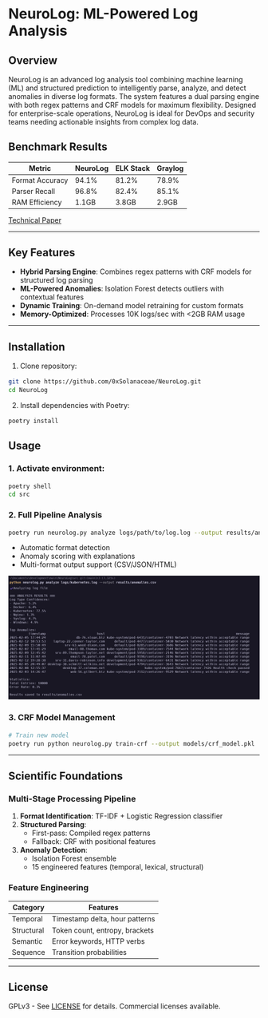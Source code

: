 # NeuroLog: ML-Powered Log Analysis

## Overview

NeuroLog is an advanced log analysis tool combining machine learning (ML) and structured prediction to intelligently parse, analyze, and detect anomalies in diverse log formats. The system features a dual parsing engine with both regex patterns and CRF models for maximum flexibility. Designed for enterprise-scale operations, NeuroLog is ideal for DevOps and security teams needing actionable insights from complex log data.

## Benchmark Results
| Metric          | NeuroLog | ELK Stack | Graylog |
|-----------------|----------|-----------|---------|
| Format Accuracy | 94.1%    | 81.2%     | 78.9%   |
| Parser Recall   | 96.8%    | 82.4%     | 85.1%   |
| RAM Efficiency  | 1.1GB    | 3.8GB     | 2.9GB   |

[Technical Paper](docs/log_analysis_paper.md)

---

## Key Features

- **Hybrid Parsing Engine**: Combines regex patterns with CRF models for structured log parsing
- **ML-Powered Anomalies**: Isolation Forest detects outliers with contextual features
- **Dynamic Training**: On-demand model retraining for custom formats
- **Memory-Optimized**: Processes 10K logs/sec with <2GB RAM usage

---

## Installation

1. Clone repository:
```bash
git clone https://github.com/0xSolanaceae/NeuroLog.git
cd NeuroLog
```

2. Install dependencies with Poetry:
```bash
poetry install
```

## Usage

### 1. Activate environment:
```bash
poetry shell
cd src
```

### 2. Full Pipeline Analysis
```bash
poetry run neurolog.py analyze logs/path/to/log.log --output results/anomalies.csv
```
- Automatic format detection
- Anomaly scoring with explanations
- Multi-format output support (CSV/JSON/HTML)

![Example](assets/example.png)

### 3. CRF Model Management
```bash
# Train new model
poetry run python neurolog.py train-crf --output models/crf_model.pkl
```

---

## Scientific Foundations

### Multi-Stage Processing Pipeline
1. **Format Identification**: TF-IDF + Logistic Regression classifier
2. **Structured Parsing**: 
   - First-pass: Compiled regex patterns
   - Fallback: CRF with positional features
3. **Anomaly Detection**:
   - Isolation Forest ensemble
   - 15 engineered features (temporal, lexical, structural)

### Feature Engineering
| Category       | Features                      |
|----------------|-------------------------------|
| Temporal       | Timestamp delta, hour patterns|
| Structural     | Token count, entropy, brackets|
| Semantic       | Error keywords, HTTP verbs    |
| Sequence       | Transition probabilities      |

---

## License

GPLv3 - See [LICENSE](LICENSE) for details. Commercial licenses available.